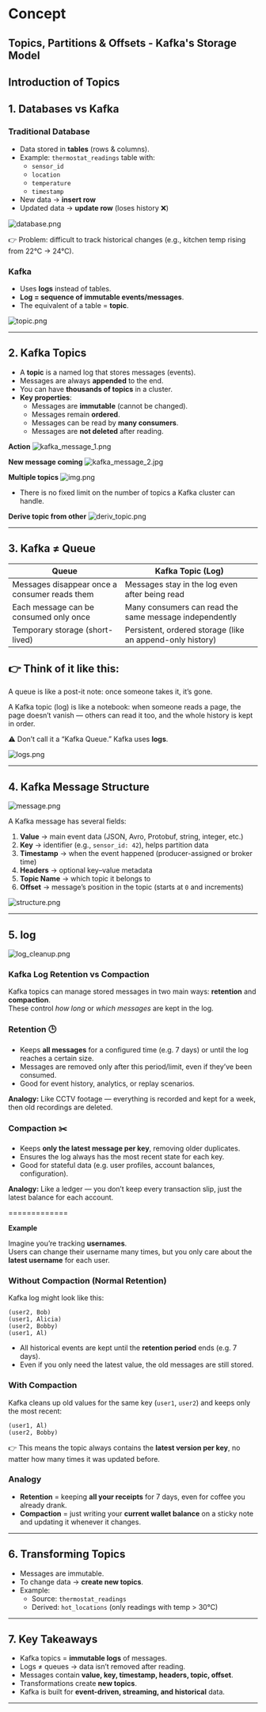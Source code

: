 # Concept

## Topics, Partitions & Offsets - Kafka's Storage Model

## Introduction of Topics

## 1. Databases vs Kafka

### Traditional Database
- Data stored in **tables** (rows & columns).
- Example: `thermostat_readings` table with:
   - `sensor_id`
   - `location`
   - `temperature`
   - `timestamp`
- New data → **insert row**
- Updated data → **update row** (loses history ❌)

![database.png](images/database.png)

👉 Problem: difficult to track historical changes (e.g., kitchen temp rising from 22°C → 24°C).

### Kafka
- Uses **logs** instead of tables.
- **Log = sequence of immutable events/messages**.
- The equivalent of a table = **topic**.

![topic.png](images/topic.png)

---

## 2. Kafka Topics
- A **topic** is a named log that stores messages (events).
- Messages are always **appended** to the end.
- You can have **thousands of topics** in a cluster.
- **Key properties**:
   - Messages are **immutable** (cannot be changed).
   - Messages remain **ordered**.
   - Messages can be read by **many consumers**.
   - Messages are **not deleted** after reading.


**Action**
![kafka_message_1.png](images/kafka_message_1.png)

**New message coming**
![kafka_message_2.jpg](images/kafka_message_2.jpg)

**Multiple topics**
![img.png](images/kafka_message_3.png)

- There is no fixed limit on the number of topics a Kafka cluster can handle.

**Derive topic from other**
![deriv_topic.png](images/deriv_topic.png)

---

## 3. Kafka ≠ Queue

| Queue | Kafka Topic (Log) |
|-------|-------------------|
| Messages disappear once a consumer reads them | Messages stay in the log even after being read |
| Each message can be consumed only once | Many consumers can read the same message independently |
| Temporary storage (short-lived) | Persistent, ordered storage (like an append-only history) |

👉 Think of it like this:
--------
A queue is like a post-it note: once someone takes it, it’s gone.

A Kafka topic (log) is like a notebook: when someone reads a page, the page doesn’t vanish — others can read it too, and the whole history is kept in order.

⚠️ Don’t call it a “Kafka Queue.” Kafka uses **logs**.

![logs.png](images/logs.png)

---

## 4. Kafka Message Structure

![message.png](images/message.png)

A Kafka message has several fields:

1. **Value** → main event data (JSON, Avro, Protobuf, string, integer, etc.)
2. **Key** → identifier (e.g., `sensor_id: 42`), helps partition data
3. **Timestamp** → when the event happened (producer-assigned or broker time)
4. **Headers** → optional key–value metadata
5. **Topic Name** → which topic it belongs to
6. **Offset** → message’s position in the topic (starts at `0` and increments)

![structure.png](images/structure.png)

---

## 5. log
![log_cleanup.png](images/log_cleanup.png)

### Kafka Log Retention vs Compaction

Kafka topics can manage stored messages in two main ways: **retention** and **compaction**.  
These control *how long* or *which messages* are kept in the log.

### Retention 🕒
- Keeps **all messages** for a configured time (e.g. 7 days) or until the log reaches a certain size.
- Messages are removed only after this period/limit, even if they’ve been consumed.
- Good for event history, analytics, or replay scenarios.

**Analogy:** Like CCTV footage — everything is recorded and kept for a week, then old recordings are deleted.

### Compaction ✂️
- Keeps **only the latest message per key**, removing older duplicates.
- Ensures the log always has the most recent state for each key.
- Good for stateful data (e.g. user profiles, account balances, configuration).

**Analogy:** Like a ledger — you don’t keep every transaction slip, just the latest balance for each account.

=============

**Example**

Imagine you’re tracking **usernames**.  
Users can change their username many times, but you only care about the **latest username** for each user.


### Without Compaction (Normal Retention)

Kafka log might look like this:

```(user1, Alice)
(user2, Bob)
(user1, Alicia)
(user2, Bobby)
(user1, Al)
```

- All historical events are kept until the **retention period** ends (e.g. 7 days).
- Even if you only need the latest value, the old messages are still stored.


### With Compaction

Kafka cleans up old values for the same key (`user1`, `user2`) and keeps only the most recent:

```
(user1, Al)
(user2, Bobby)
```

👉 This means the topic always contains the **latest version per key**, no matter how many times it was updated before.

### Analogy

- **Retention** = keeping **all your receipts** for 7 days, even for coffee you already drank.
- **Compaction** = just writing your **current wallet balance** on a sticky note and updating it whenever it changes.

---

## 6. Transforming Topics
- Messages are immutable.
- To change data → **create new topics**.
- Example:
   - Source: `thermostat_readings`
   - Derived: `hot_locations` (only readings with temp > 30°C)

---

## 7. Key Takeaways
- Kafka topics = **immutable logs** of messages.
- Logs ≠ queues → data isn’t removed after reading.
- Messages contain **value, key, timestamp, headers, topic, offset**.
- Transformations create **new topics**.
- Kafka is built for **event-driven, streaming, and historical** data.

---